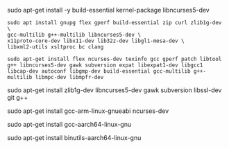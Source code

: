 sudo apt-get install -y build-essential kernel-package libncurses5-dev                                                                                                                                            

    sudo apt install gnupg flex gperf build-essential zip curl zlib1g-dev \
    gcc-multilib g++-multilib libncurses5-dev \
    x11proto-core-dev libx11-dev lib32z-dev libgl1-mesa-dev \
    libxml2-utils xsltproc bc clang                                                                                                                                                                                                                                                                                                                                                                                                                                                                                                                                                                                                                                                                               
    
    sudo apt-get install flex ncurses-dev texinfo gcc gperf patch libtool  g++ libncurses5-dev gawk subversion expat libexpat1-dev libgcc1 libcap-dev autoconf libgmp-dev build-essential gcc-multilib g++-multilib libmpc-dev libmpfr-dev

sudo apt-get install zlib1g-dev libncurses5-dev gawk subversion libssl-dev git g++

sudo apt-get install gcc-arm-linux-gnueabi ncurses-dev

sudo apt-get install gcc-aarch64-linux-gnu

sudo apt-get install binutils-aarch64-linux-gnu

